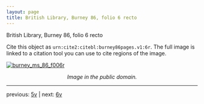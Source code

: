```yaml
---
layout: page
title: British Library, Burney 86, folio 6 recto
---
```


British Library, Burney 86, folio 6 recto

Cite this object as `urn:cite2:citebl:burney86pages.v1:6r`.  The full image is linked to a citation tool you can use to cite regions of the image.

[![burney_ms_86_f006r](http://www.homermultitext.org/iipsrv?IIIF=/project/homer/pyramidal/deepzoom/citebl/burney86imgs/v1/burney_ms_86_f006r.tif/full/800,/0/default.jpg)](http://www.homermultitext.org/ict2/?urn=urn:cite2:citebl:burney86imgs.v1:burney_ms_86_f006r) 

<p style="text-align: center; font-style: italic;">Image in the public domain.</p>

---

previous: [5v](../5v/) | next: [6v](../6v/)